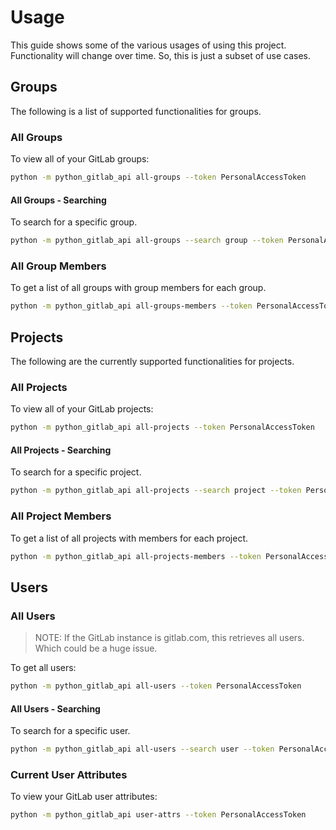 # Usage

This guide shows some of the various usages of using this project. Functionality
will change over time. So, this is just a subset of use cases.

## Groups

The following is a list of supported functionalities for groups.

### All Groups

To view all of your GitLab groups:

```bash
python -m python_gitlab_api all-groups --token PersonalAccessToken
```

#### All Groups - Searching

To search for a specific group.

```bash
python -m python_gitlab_api all-groups --search group --token PersonalAccessToken
```

### All Group Members

To get a list of all groups with group members for each group.

```bash
python -m python_gitlab_api all-groups-members --token PersonalAccessToken
```

## Projects

The following are the currently supported functionalities for projects.

### All Projects

To view all of your GitLab projects:

```bash
python -m python_gitlab_api all-projects --token PersonalAccessToken
```

#### All Projects - Searching

To search for a specific project.

```bash
python -m python_gitlab_api all-projects --search project --token PersonalAccessToken
```

### All Project Members

To get a list of all projects with members for each project.

```bash
python -m python_gitlab_api all-projects-members --token PersonalAccessToken
```

## Users

### All Users

> NOTE: If the GitLab instance is gitlab.com, this retrieves all users. Which
> could be a huge issue.

To get all users:

```bash
python -m python_gitlab_api all-users --token PersonalAccessToken
```

#### All Users - Searching

To search for a specific user.

```bash
python -m python_gitlab_api all-users --search user --token PersonalAccessToken
```

### Current User Attributes

To view your GitLab user attributes:

```bash
python -m python_gitlab_api user-attrs --token PersonalAccessToken
```
